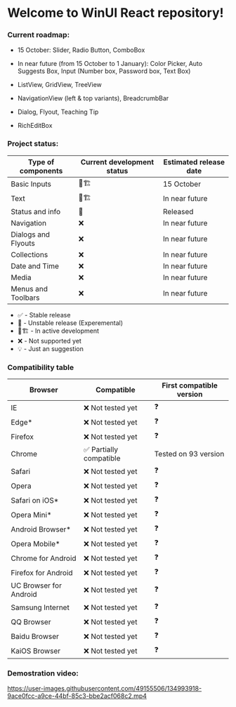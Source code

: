 # Welcome to WinUI React repository!

### Current roadmap:

- 15 October: Slider, Radio Button, ComboBox
- In near future (from 15 October to 1 January): Color Picker, Auto Suggests Box, Input (Number box, Password box, Text Box)

- ListView, GridView, TreeView
- NavigationView (left & top variants), BreadcrumbBar
- Dialog, Flyout, Teaching Tip
- RichEditBox


### Project status:

| Type of components  | Current development status | Estimated release date |
|---------------------|----------------------------|------------------------|
| Basic Inputs        | 🚧🏗️                         | 15 October              |
| Text                | 🚧🏗️                         | In near future             |
| Status and info     | 🧪                         | Released              |
| Navigation          | ❌                          | In near future         |
| Dialogs and Flyouts | ❌                          | In near future         |
| Collections         | ❌                          | In near future         |
| Date and Time       | ❌                          | In near future         |
| Media               | ❌                          | In near future         |
| Menus and Toolbars  | ❌                          | In near future         |

- ✅ - Stable release
- 🧪 - Unstable release (Experemental)
- 🚧🏗️ - In active development
- ❌ - Not supported yet
- 💡 - Just an suggestion

### Compatibility table

| Browser                | Compatible             | First compatible version |
|------------------------|------------------------|--------------------------|
| IE                     | ❌ Not tested yet       | ❓                        |
| Edge*                  | ❌ Not tested yet       | ❓                        |
| Firefox                | ❌ Not tested yet       | ❓                        |
| Chrome                 | ✅ Partially compatible | Tested on 93 version     |
| Safari                 | ❌ Not tested yet       | ❓                        |
| Opera                  | ❌ Not tested yet       | ❓                        |
| Safari on iOS*         | ❌ Not tested yet       | ❓                        |
| Opera Mini*            | ❌ Not tested yet       | ❓                        |
| Android Browser*       | ❌ Not tested yet       | ❓                        |
| Opera Mobile*          | ❌ Not tested yet       | ❓                        |
| Chrome for Android     | ❌ Not tested yet       | ❓                        |
| Firefox for Android    | ❌ Not tested yet       | ❓                        |
| UC Browser for Android | ❌ Not tested yet       | ❓                        |
| Samsung Internet       | ❌ Not tested yet       | ❓                        |
| QQ Browser             | ❌ Not tested yet       | ❓                        |
| Baidu Browser          | ❌ Not tested yet       | ❓                        |
| KaiOS Browser          | ❌ Not tested yet       | ❓                        |

### Demostration video:

https://user-images.githubusercontent.com/49155506/134993918-9ace0fcc-a9ce-44bf-85c3-bbe2acf068c2.mp4
